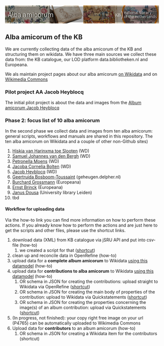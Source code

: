 ![Banner alba](/banners/AlbaAmicorumKB_BannerWikimedia_EN.jpg)

## Alba amicorum of the KB

We are currently collecting data of the alba amicorum of the KB and structuring them on wikidata. We have three main sources we collect these data from: the KB catalogue, our LOD platform data.bibliotheken.nl and Europeana. 

We als maintain project pages about our alba amicorum [on Wikidata](https://www.wikidata.org/wiki/Wikidata:WikiProject_Alba_amicorum_National_Library_of_the_Netherlands) and on [Wikimedia Commons](https://commons.wikimedia.org/wiki/Category:Alba_amicorum_from_Koninklijke_Bibliotheek)

### Pilot project AA Jacob Heyblocq
The initial pilot project is about the data and images from the [Album amicorum Jacob Heyblocq](alba/AA-Jacob-Heyblocq) 

### Phase 2: focus list of 10 alba amicorum
In the second phase we collect data and images from ten alba amicorum: general scripts, workflows and manuals are shared in this repository. The ten alba amicorum on Wikidata and a couple of other non-Github sites) 
1. [Hiskia van Harinxma toe Slooten](https://www.wikidata.org/wiki/Wikidata:WikiProject_Alba_amicorum_National_Library_of_the_Netherlands/Hiskia_van_Harinxma) (WD)
1. [Samuel Johannes van den Bergh](https://www.wikidata.org/wiki/Wikidata:WikiProject_Alba_amicorum_National_Library_of_the_Netherlands/Samuel_Johannes_van_den_Bergh) (WD)
1. [Petronella Moens](https://www.wikidata.org/wiki/Wikidata:WikiProject_Alba_amicorum_National_Library_of_the_Netherlands/Petronella_Moens) (WD)
1. [Jacoba Cornelia Bolten](https://www.wikidata.org/wiki/Wikidata:WikiProject_Alba_amicorum_National_Library_of_the_Netherlands/Jacoba_Cornelia_Bolten) (WD)
1. [Jacob Heyblocq](https://www.wikidata.org/wiki/Wikidata:WikiProject_Alba_amicorum_National_Library_of_the_Netherlands/Jacob_Heyblocq) (WD)
1. [Geertruida Bosboom-Toussaint](https://geheugen.delpher.nl/nl/geheugen/pages/collectie/Album+amicorum+A.L.G.+Bosboom-Toussaint,+1882) (geheugen.delpher.nl)
1. [Burchard Grossmann](https://www.europeana.eu/nl/search?page=1&view=grid&query=Burchard%20Grossmann) (Europeana)
1. [Ernst Brinck](https://www.europeana.eu/nl/search?page=1&view=grid&query=ernst%20brinck) (Europeana)
1. [Janus Dousa](https://digitalcollections.universiteitleiden.nl/view/item/882520#page/1/mode/1up) (University library Leiden)
1. tbd

#### Workflow for uploading data
Via the how-to link you can find more information on how to perform these actions. If you already know how to perform the actions and are just here to get the scripts and other files, please use the shortcut links. 

1. download data (XML) from KB catalogue via jSRU API and put into csv-file (how-to)
    1. we created a script for that ([shortcut](https://github.com/KBNLwikimedia/Alba-Amicorum/blob/main/scripts/extract-data2.py)) 
1. clean up and reconcile data in OpenRefine (how-to)
1. upload data for a **complete album amicorum** to Wikidata [using this datamodel](https://www.wikidata.org/wiki/Wikidata:WikiProject_Alba_amicorum_National_Library_of_the_Netherlands/Datamodel) (how-to)
1. upload data for **contributions to alba amicorum** to Wikidata [using this datamodel](https://www.wikidata.org/wiki/Wikidata:WikiProject_Alba_amicorum_National_Library_of_the_Netherlands/Datamodel/Album_contribution) (how-to)
    1. OR schema in JSON for creating the contributions: upload straight to Wikidata via OpenRefine ([shortcut](https://github.com/KBNLwikimedia/Alba-Amicorum/blob/main/scripts/schema%20AA%20-%201%20-%20creation.json)) 
    1. OR schema in JSON for creating the main body of properties of the contribution: upload to Wikidata via Quickstatements ([shortcut](https://github.com/KBNLwikimedia/Alba-Amicorum/blob/main/scripts/schema%20AA%20-%202%20-%20main%20part.json))
    1. OR schema in JSON for creating the properties concerning the image(s) of an album contribution: upload via Quickstatements ([shortcut](https://github.com/KBNLwikimedia/Alba-Amicorum/blob/main/scripts/schema%20AA%20-%203%20-%20P4765.json))
1. (In progress, not finished): your copy right free image on your url (P4765) can be automatically uploaded to Wikimedia Commons
1. Upload data for **contributors** to an album amicorum (how-to)
    1. OR schema in JSON for creating a Wikidata item for the contributors (shortcut)
